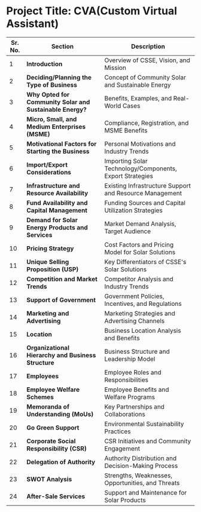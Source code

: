 # Project Title: CVA(Custom Virtual Assistant)

| **Sr. No.** | **Section** | **Description** |
| --- | --- | --- |
| 1 | **Introduction** | Overview of CSSE, Vision, and Mission |
| 2 | **Deciding/Planning the Type of Business** | Concept of Community Solar and Sustainable Energy |
| 3 | **Why Opted for Community Solar and Sustainable Energy?** | Benefits, Examples, and Real-World Cases |
| 4 | **Micro, Small, and Medium Enterprises (MSME)** | Compliance, Registration, and MSME Benefits |
| 5 | **Motivational Factors for Starting the Business** | Personal Motivations and Industry Trends |
| 6 | **Import/Export Considerations** | Importing Solar Technology/Components, Export Strategies |
| 7 | **Infrastructure and Resource Availability** | Existing Infrastructure Support and Resource Management |
| 8 | **Fund Availability and Capital Management** | Funding Sources and Capital Utilization Strategies |
| 9 | **Demand for Solar Energy Products and Services** | Market Demand Analysis, Target Audience |
| 10 | **Pricing Strategy** | Cost Factors and Pricing Model for Solar Solutions |
| 11 | **Unique Selling Proposition (USP)** | Key Differentiators of CSSE's Solar Solutions |
| 12 | **Competition and Market Trends** | Competitor Analysis and Industry Trends |
| 13 | **Support of Government** | Government Policies, Incentives, and Regulations |
| 14 | **Marketing and Advertising** | Marketing Strategies and Advertising Channels |
| 15 | **Location** | Business Location Analysis and Benefits |
| 16 | **Organizational Hierarchy and Business Structure** | Business Structure and Leadership Model |
| 17 | **Employees** | Employee Roles and Responsibilities |
| 18 | **Employee Welfare Schemes** | Employee Benefits and Welfare Programs |
| 19 | **Memoranda of Understanding (MoUs)** | Key Partnerships and Collaborations |
| 20 | **Go Green Support** | Environmental Sustainability Practices |
| 21 | **Corporate Social Responsibility (CSR)** | CSR Initiatives and Community Engagement |
| 22 | **Delegation of Authority** | Authority Distribution and Decision-Making Process |
| 23 | **SWOT Analysis** | Strengths, Weaknesses, Opportunities, and Threats |
| 24 | **After-Sale Services** | Support and Maintenance for Solar Products |